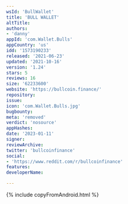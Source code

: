 ```yaml
---
wsId: 'BullWallet'
title: 'BULL WALLET'
altTitle: 
authors:
- 'danny'
appId: 'com.Wallet.Bulls'
appCountry: 'us'
idd: '1573190233'
released: '2021-06-23'
updated: '2021-10-16'
version: '1.24'
stars: 5
reviews: 16
size: '62233600'
website: 'https://bullcoin.finance/'
repository: 
issue: 
icon: 'com.Wallet.Bulls.jpg'
bugbounty: 
meta: 'removed'
verdict: 'nosource'
appHashes: 
date: '2023-01-11'
signer: 
reviewArchive: 
twitter: 'bullcoinfinance'
social:
- 'https://www.reddit.com/r/bullcoinfinance'
features: 
developerName: 

---
```


{% include copyFromAndroid.html %}
